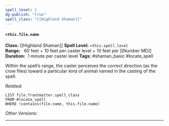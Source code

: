 ```yaml
---
spell_level: 1
dg-publish: "true"
spell_class: "[[Highland Shaman]]"
---
```


#### `=this.file.name`

**Class:** [[Highland Shaman]]
**Spell Level:** `=this.spell_level`  
**Range:**   60 feet + 10 feet per caster level + 10 feet per [[Number MD]]
**Duration:**  1 minute per caster level
**Tags:** #shaman_basic #locate_spell 

Within the spell’s range, the caster perceives the correct direction (as the crow flies) toward a particular kind of animal named in the casting of the spell.

*Related:* 
```dataview
LIST file.frontmatter.spell_class
FROM #locate_spell
WHERE !contains(file.name, this.file.name)
```
*Other Versions:*
___


